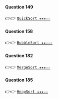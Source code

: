 #### Question 149

👉👉  [`QuickSort ★★★☆☆`](https://github.com/jevishoo/algorithm_learning/blob/master/code/Sort/QuickSort.java)

#### Question 158

👉👉  [`BubbleSort ★★☆☆☆`](https://github.com/jevishoo/algorithm_learning/blob/master/code/Sort/BubbleSort.java)

#### Question 182

👉👉  [`MergeSort ★★★☆☆`](https://github.com/jevishoo/algorithm_learning/blob/master/code/Sort/MergeSort.java)

#### Question 185

👉👉  [`HeapSort ★★★☆☆`](https://github.com/jevishoo/algorithm_learning/blob/master/code/Sort/HeapSort.java)
